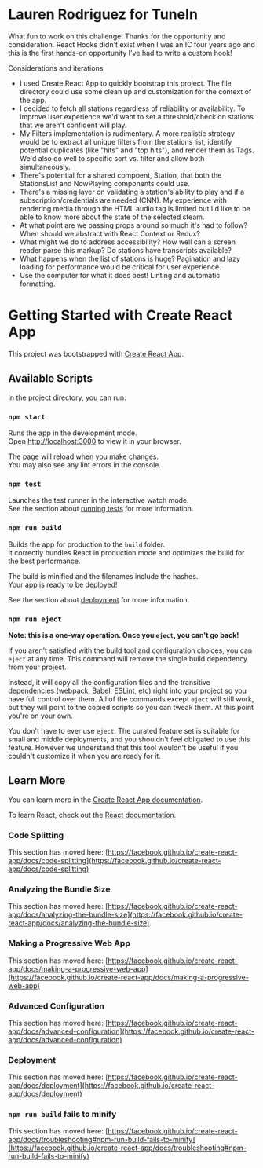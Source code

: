 # Lauren Rodriguez for TuneIn

What fun to work on this challenge! Thanks for the opportunity
and consideration. React Hooks didn't exist when I was an IC
four years ago and this is the first hands-on opportunity I've
had to write a custom hook! 

Considerations and iterations
 - I used Create React App to quickly bootstrap this project. 
   The file directory could use some clean up and customization
   for the context of the app.
 - I decided to fetch all stations regardless of reliability
   or availability. To improve user experience we'd want to set
   a threshold/check on stations that we aren't confident will
   play.
 - My Filters implementation is rudimentary. A more realistic
   strategy would be to extract all unique filters from the
   stations list, identify potential duplicates (like "hits"
   and "top hits"), and render them as Tags. We'd also do well
   to specific sort vs. filter and allow both simultaneously.
 - There's potential for a shared compoent, Station, that both
   the StationsList and NowPlaying components could use.
 - There's a missing layer on validating a station's ability
   to play and if a subscription/credentials are needed (CNN).
   My experience with rendering media through the HTML audio
   tag is limited but I'd like to be able to know more about
   the state of the selected steam.
 - At what point are we passing props around so much it's
   had to follow? When should we abstract with React Context
   or Redux?
 - What might we do to address accessibility? How well can a
   screen reader parse this markup? Do stations have transcripts
   available?
 - What happens when the list of stations is huge? Pagination
   and lazy loading for performance would be critical for
   user experience.
 - Use the computer for what it does best! Linting and
   automatic formatting.

# Getting Started with Create React App

This project was bootstrapped with [Create React App](https://github.com/facebook/create-react-app).

## Available Scripts

In the project directory, you can run:

### `npm start`

Runs the app in the development mode.\
Open [http://localhost:3000](http://localhost:3000) to view it in your browser.

The page will reload when you make changes.\
You may also see any lint errors in the console.

### `npm test`

Launches the test runner in the interactive watch mode.\
See the section about [running tests](https://facebook.github.io/create-react-app/docs/running-tests) for more information.

### `npm run build`

Builds the app for production to the `build` folder.\
It correctly bundles React in production mode and optimizes the build for the best performance.

The build is minified and the filenames include the hashes.\
Your app is ready to be deployed!

See the section about [deployment](https://facebook.github.io/create-react-app/docs/deployment) for more information.

### `npm run eject`

**Note: this is a one-way operation. Once you `eject`, you can't go back!**

If you aren't satisfied with the build tool and configuration choices, you can `eject` at any time. This command will remove the single build dependency from your project.

Instead, it will copy all the configuration files and the transitive dependencies (webpack, Babel, ESLint, etc) right into your project so you have full control over them. All of the commands except `eject` will still work, but they will point to the copied scripts so you can tweak them. At this point you're on your own.

You don't have to ever use `eject`. The curated feature set is suitable for small and middle deployments, and you shouldn't feel obligated to use this feature. However we understand that this tool wouldn't be useful if you couldn't customize it when you are ready for it.

## Learn More

You can learn more in the [Create React App documentation](https://facebook.github.io/create-react-app/docs/getting-started).

To learn React, check out the [React documentation](https://reactjs.org/).

### Code Splitting

This section has moved here: [https://facebook.github.io/create-react-app/docs/code-splitting](https://facebook.github.io/create-react-app/docs/code-splitting)

### Analyzing the Bundle Size

This section has moved here: [https://facebook.github.io/create-react-app/docs/analyzing-the-bundle-size](https://facebook.github.io/create-react-app/docs/analyzing-the-bundle-size)

### Making a Progressive Web App

This section has moved here: [https://facebook.github.io/create-react-app/docs/making-a-progressive-web-app](https://facebook.github.io/create-react-app/docs/making-a-progressive-web-app)

### Advanced Configuration

This section has moved here: [https://facebook.github.io/create-react-app/docs/advanced-configuration](https://facebook.github.io/create-react-app/docs/advanced-configuration)

### Deployment

This section has moved here: [https://facebook.github.io/create-react-app/docs/deployment](https://facebook.github.io/create-react-app/docs/deployment)

### `npm run build` fails to minify

This section has moved here: [https://facebook.github.io/create-react-app/docs/troubleshooting#npm-run-build-fails-to-minify](https://facebook.github.io/create-react-app/docs/troubleshooting#npm-run-build-fails-to-minify)
